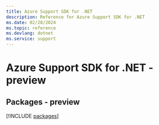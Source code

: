 ```yaml
---
title: Azure Support SDK for .NET
description: Reference for Azure Support SDK for .NET
ms.date: 02/28/2024
ms.topic: reference
ms.devlang: dotnet
ms.service: support
---
```

# Azure Support SDK for .NET - preview
## Packages - preview
[!INCLUDE [packages](support-index.md)]